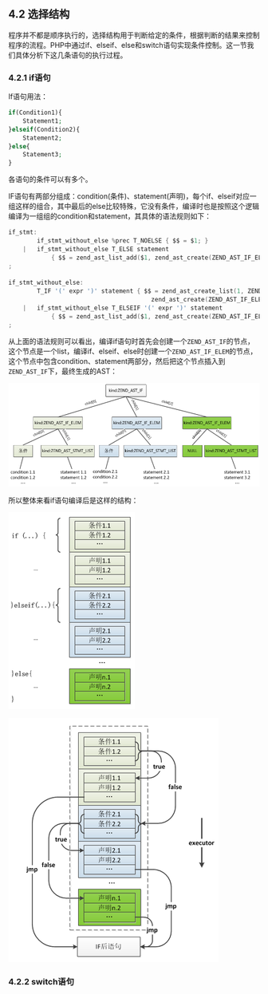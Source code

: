 ## 4.2 选择结构
程序并不都是顺序执行的，选择结构用于判断给定的条件，根据判断的结果来控制程序的流程。PHP中通过if、elseif、else和switch语句实现条件控制。这一节我们具体分析下这几条语句的执行过程。

### 4.2.1 if语句
If语句用法：
```php
if(Condition1){
    Statement1;
}elseif(Condition2){
    Statement2;
}else{
    Statement3;
}
```
各语句的条件可以有多个。

IF语句有两部分组成：condition(条件)、statement(声明)，每个if、elseif对应一组这样的组合，其中最后的else比较特殊，它没有条件，编译时也是按照这个逻辑编译为一组组的condition和statement，其具体的语法规则如下：
```c
if_stmt:
        if_stmt_without_else %prec T_NOELSE { $$ = $1; }
    |   if_stmt_without_else T_ELSE statement 
            { $$ = zend_ast_list_add($1, zend_ast_create(ZEND_AST_IF_ELEM, NULL, $3)); }
;

if_stmt_without_else:
        T_IF '(' expr ')' statement { $$ = zend_ast_create_list(1, ZEND_AST_IF,
                                        zend_ast_create(ZEND_AST_IF_ELEM, $3, $5)); }
    |   if_stmt_without_else T_ELSEIF '(' expr ')' statement 
            { $$ = zend_ast_list_add($1, zend_ast_create(ZEND_AST_IF_ELEM, $4, $6)); }
;
```
从上面的语法规则可以看出，编译if语句时首先会创建一个`ZEND_AST_IF`的节点，这个节点是一个list，编译if、elseif、else时创建一个`ZEND_AST_IF_ELEM`的节点，这个节点中包含condition、statement两部分，然后把这个节点插入到`ZEND_AST_IF`下，最终生成的AST：

![](../img/ast_if.png)

所以整体来看if语句编译后是这样的结构：

![](../img/if.png)

![](../img/if_run.png)

### 4.2.2 switch语句
